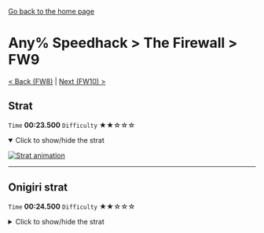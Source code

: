 [Go back to the home page](https://github.com/Doublevil/scbspeedrun)

# Any% Speedhack > The Firewall > FW9

[< Back (FW8)](https://github.com/Doublevil/scbspeedrun/blob/main/levels/any_sh/FW/FW8.md) | [Next (FW10) >](https://github.com/Doublevil/scbspeedrun/blob/main/levels/any_sh/FW/FW10.md)

## Strat

`Time` **00:23.500** `Difficulty` ★★☆☆☆
<details open>
  <summary>Click to show/hide the strat</summary>

  [![Strat animation](https://github.com/Doublevil/scbspeedrun/blob/main/media/levels/FW/FW9_Strat.webp)](https://github.com/Doublevil/scbspeedrun/blob/main/media/levels/FW/FW9_Strat.mp4?raw=true)
</details>

---
## Onigiri strat

`Time` **00:24.500** `Difficulty` ★★☆☆☆
<details>
  <summary>Click to show/hide the strat</summary>

  [![Strat animation](https://github.com/Doublevil/scbspeedrun/blob/main/media/levels/FW/FW9_OnigiriStrat.webp)](https://github.com/Doublevil/scbspeedrun/blob/main/media/levels/FW/FW9_OnigiriStrat.mp4?raw=true)
</details>
